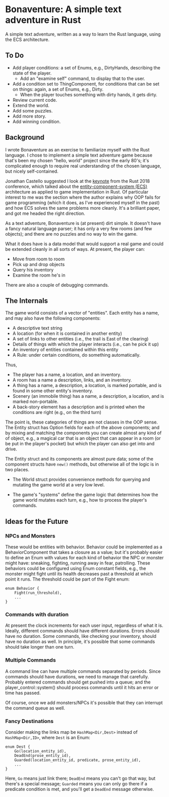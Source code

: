 # Bonaventure: A simple text adventure in Rust

A simple text adventure, written as a way to learn the Rust language,
using the ECS architecture.

## To Do

* Add player conditions: a set of Enums, e.g., DirtyHands, describing
  the state of the player.
  * Add an "examine self" command, to display that to the user.
* Add a condition set to ThingComponent, for conditions that can be
  set on things: again, a set of Enums, e.g., Dirty.
  * When the player touches something with dirty hands, it gets dirty.
* Review current code.
* Extend the world.
* Add some puzzles.
* Add more story.
* Add winning condition.

## Background

I wrote Bonaventure as an exercise to familiarize myself with the
Rust language.  I chose to implement a simple text adventure game because
that's been my chosen "hello, world" project since the early 80's; it's
complicated enough to require real understanding of the chosen language,
but nicely self-contained.

Jonathan Castello suggested I look at the [keynote](https://kyren.github.io/2018/09/14/rustconf-talk.html) from the Rust 2018 conference, which talked about the
[entity-component-system (ECS)](https://en.wikipedia.org/wiki/Entity–component–system) architecture as applied to game implementation in Rust.  Of particular interest to me was
the section where the author explains why OOP fails for game programming
(which it does, as I've experienced myself in the past) and how ECS solves
the same problems more cleanly.  It's a brilliant paper, and got
me headed the right direction.


As a text adventure, Bonaventure is (at present) dirt simple.  It doesn't
have a fancy natural language parser; it has only a very few rooms
(and few objects); and there are no puzzles and no way to win the game.

What it does have is a data model that would support a real game and
could be extended cleanly in all sorts of ways. At present, the player can:

* Move from room to room
* Pick up and drop objects
* Query his inventory
* Examine the room he's in

There are also a couple of debugging commands.

## The Internals

The game world consists of a vector of "entities".  Each entity has a name,
and may also have the following components:

* A descriptive text string
* A location (for when it is contained in another entity)
* A set of links to other entities (i.e., the trail is East of the clearing)
* Details of things with which the player interacts (i.e., can he
  pick it up)
* An inventory of entities contained within this entity
* A Rule: under certain conditions, do something automatically.

Thus,

* The player has a name, a location, and an inventory.
* A room has a name a description, links, and an inventory.
* A thing has a name, a description, a location, is marked portable, and
  is found in some other entity's inventory.
* Scenery (an immobile thing) has a name, a description, a location, and
  is marked non-portable.
* A back-story element has a description and is printed when the conditions
  are right (e.g., on the third turn)

The point is, these categories of things are not classes in the OOP sense.
The Entity struct has Option<T> fields for each of the above components;
and by mixing and matching the components you can create almost any kind of
of object, e.g., a magical car that is an object that can appear in a room
(or be put in the player's pocket) but which the player can also get into
and drive.  

The Entity struct and its components are almost pure data; some of the
component structs have `new()` methods, but otherwise all of the logic
is in two places.

* The World struct provides convenience methods for querying and mutating
  the game world at a very low level.  

* The game's "systems" define the game logic that determines how the game
  world mutates each turn, e.g., how to process the player's commands.  

## Ideas for the Future

### NPCs and Monsters

These would be entities with behavior.  Behavior could be implemented as
a BehaviorComponent that takes a closure as a value; but it's probably
easier to define an Enum with values for each kind of behavior the NPC
or monster might have: sneaking, fighting, running away in fear,
patrolling.  These behaviors could be configured using Enum constant
fields, e.g., the monster might fight until its health decreases past
a threshold at which point it runs.  The threshold could be part of the
Fight enum:

```
enum Behavior {
    Fight(run_threshold),
    ...
}
```

### Commands with duration

At present the clock increments for each user input, regardless of what it
is.  Ideally, different commands should have different durations.  Errors
should have no duration.  Some commands, like checking your inventory,
should have no duration as well.  In principle, it's possible that some
commands should take longer than one turn.

### Multiple Commands

A command line can have multiple commands separated by periods.  Since
commands should have durations, we need to manage that carefully.
Probably entered commands should get pushed into a queue; and the
player_control::system() should process commands until it hits an error
or time has passed.

Of course, once we add monsters/NPCs it's possible that they can interrupt
the command queue as well.

### Fancy Destinations

Consider making the links map be `HashMap<Dir,Dest>` instead of
`HashMap<Dir,ID>`, where `Dest` is an Enum:

```
enum Dest {
    Go(location_entity_id),
    DeadEnd(prose_entity_id),
    Guarded(location_entity_id, predicate, prose_entity_id),
    ...
}
```

Here, `Go` means just link there; `DeadEnd` means you can't go that way,
but there's a special message; `Guarded` means you can only go there if
a predicate condition is met, and you'll get a `DeadEnd` message otherwise.
